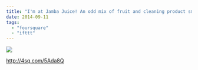 ```yaml
---
title: "I'm at Jamba Juice! An odd mix of fruit and cleaning product smells."
date: 2014-09-11
tags: 
  - "foursquare"
  - "ifttt"
---
```


![](images/1iOLyXX)  
  
http://4sq.com/5Ada8Q
